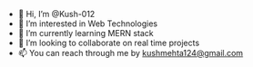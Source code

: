 - 👋 Hi, I’m @Kush-012
- 👀 I’m interested in Web Technologies
- 🌱 I’m currently learning MERN stack
- 💞️ I’m looking to collaborate on real time projects
- 📫 You can reach through me by kushmehta124@gmail.com 

<!---
Kush-012/Kush-012 is a ✨ special ✨ repository because its `README.md` (this file) appears on your GitHub profile.
You can click the Preview link to take a look at your changes.
--->
